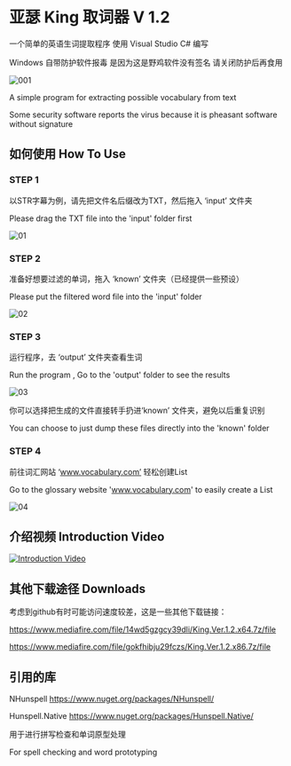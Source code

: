 # 亚瑟 King 取词器 V 1.2
一个简单的英语生词提取程序 使用 Visual Studio C# 编写

Windows 自带防护软件报毒 是因为这是野鸡软件没有签名 请关闭防护后再食用

![001](https://user-images.githubusercontent.com/126004179/220474379-0755871a-fe19-4b04-a4f7-3a81efb5990d.png)

A simple program for extracting possible vocabulary from text

Some security software reports the virus because it is pheasant software without signature


## 如何使用 How To Use


###  STEP 1

以STR字幕为例，请先把文件名后缀改为TXT，然后拖入 ‘input’ 文件夹

Please drag the TXT file into the 'input' folder first


![01](https://user-images.githubusercontent.com/126004179/220475957-7245b888-2b12-4b93-b9aa-e6715f7855f9.gif)


###  STEP 2

准备好想要过滤的单词，拖入 ‘known’ 文件夹（已经提供一些预设）

Please put the filtered word file into the 'input' folder

![02](https://user-images.githubusercontent.com/126004179/220477524-a2717f45-f3f8-4728-9618-a21dbb0959cc.gif)



###  STEP 3
运行程序，去 ‘output’ 文件夹查看生词

Run the program , Go to the 'output' folder to see the results

![03](https://user-images.githubusercontent.com/126004179/220483365-960246de-46e5-4654-83d0-32656f9cca16.gif)

你可以选择把生成的文件直接转手扔进‘known’ 文件夹，避免以后重复识别

You can choose to just dump these files directly into the 'known' folder

###  STEP 4
前往词汇网站 ‘www.vocabulary.com’ 轻松创建List

Go to the glossary website 'www.vocabulary.com' to easily create a List

![04](https://user-images.githubusercontent.com/126004179/220484012-12422793-5ae1-4139-b64e-239d81975a89.gif)

## 介绍视频 Introduction Video

[![Introduction Video](https://res.cloudinary.com/marcomontalbano/image/upload/v1677080244/video_to_markdown/images/youtube---vO__prPsH4-c05b58ac6eb4c4700831b2b3070cd403.jpg)](https://www.youtube.com/watch?v=-vO__prPsH4 "Introduction Video")

## 其他下载途径 Downloads

考虑到github有时可能访问速度较差，这是一些其他下载链接：

https://www.mediafire.com/file/14wd5gzgcy39dli/King.Ver.1.2.x64.7z/file

https://www.mediafire.com/file/gokfhibju29fczs/King.Ver.1.2.x86.7z/file


## 引用的库
NHunspell https://www.nuget.org/packages/NHunspell/

Hunspell.Native https://www.nuget.org/packages/Hunspell.Native/

用于进行拼写检查和单词原型处理

For spell checking and word prototyping

